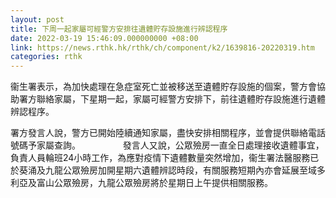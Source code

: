 ```yaml
---
layout: post
title: 下周一起家屬可經警方安排往遺體貯存設施進行辨認程序
date: 2022-03-19 15:46:09.000000000 +08:00
link: https://news.rthk.hk/rthk/ch/component/k2/1639816-20220319.htm
categories: rthk
---
```


衞生署表示，為加快處理在急症室死亡並被移送至遺體貯存設施的個案，警方會協助署方聯絡家屬，下星期一起，家屬可經警方安排下，前往遺體貯存設施進行遺體辨認程序。

署方發言人說，警方已開始陸續通知家屬，盡快安排相關程序，並會提供聯絡電話號碼予家屬查詢。
　　 　　 
發言人又說，公眾殮房一直全日處理接收遺體事宜，負責人員輪班24小時工作，為應對疫情下遺體數量突然增加，衞生署法醫服務已於葵涌及九龍公眾殮房加開星期六遺體辨認時段，有關服務短期內亦會延展至域多利亞及富山公眾殮房，九龍公眾殮房將於星期日上午提供相關服務。
